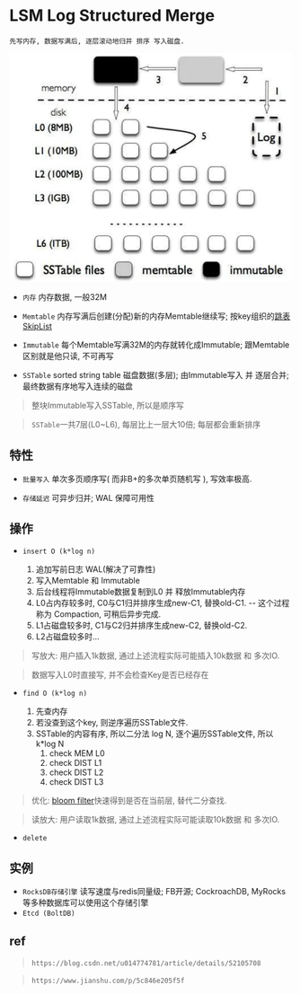 # LSM Log Structured Merge

    先写内存, 数据写满后, 逐层滚动地归并 排序 写入磁盘.

![img](res/ds-lsm.png)

- `内存` 内存数据, 一般32M

- `Memtable` 内存写满后创建(分配)新的内存Memtable继续写; 按key组织的[跳表SkipList](ds-skiplist.md)

- `Immutable` 每个Memtable写满32M的内存就转化成Immutable; 跟Memtable区别就是他只读, 不可再写

- `SSTable` sorted string table 磁盘数据(多层); 由Immutable写入 并 逐层合并; 最终数据有序地写入连续的磁盘

> 整块Immutable写入SSTable, 所以是顺序写

> `SSTable`一共7层(L0~L6), 每层比上一层大10倍; 每层都会重新排序

## 特性

- `批量写入` 单次多页顺序写( 而非B+的多次单页随机写 ), 写效率极高.

- `存储延迟` 可异步归并; WAL 保障可用性

## 操作

- `insert O (k*log n)`

  1. 追加写前日志 WAL(解决了可靠性)
  2. 写入Memtable 和 Immutable
  3. 后台线程将Immutable数据复制到L0 并 释放Immutable内存
  4. L0占内存较多时, C0与C1归并排序生成new-C1, 替换old-C1. -- 这个过程称为 Compaction, 可稍后异步完成.
  5. L1占磁盘较多时, C1与C2归并排序生成new-C2, 替换old-C2.
  6. L2占磁盘较多时...

> 写放大: 用户插入1k数据, 通过上述流程实际可能插入10k数据 和 多次IO.

> 数据写入L0时直接写, 并不会检查Key是否已经存在

- `find O (k*log n)`
  
  1. 先查内存
  2. 若没查到这个key, 则逆序遍历SSTable文件.
  3. SSTable的内容有序, 所以二分法 log N, 逐个遍历SSTable文件, 所以 k*log N
     1. check MEM L0
     2. check DIST L1
     3. check DIST L2
     4. check DIST L3

> 优化: [bloom filter](algo-bloomfilter.md)快速得到是否在当前层, 替代二分查找.

> 读放大: 用户读取1k数据, 通过上述流程实际可能读取10k数据 和 多次IO.

- `delete`

## 实例

- `RocksDB存储引擎` 读写速度与redis同量级; FB开源; CockroachDB, MyRocks等多种数据库可以使用这个存储引擎
- `Etcd (BoltDB)`

## ref

> `https://blog.csdn.net/u014774781/article/details/52105708`

> `https://www.jianshu.com/p/5c846e205f5f`
